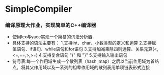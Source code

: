 # SimpleCompiler
### 编译原理大作业，实现简单的C++编译器
+ 使用lex与yacc实现一个简易的词法分析器
+ 具体支持的语法主要有：
  1.支持int、char、小数类型的定义和运算
  2.支持赋值语句、if语句、while语句和for语句
  3.支持加减乘除四则远算、关系元算(<,<=,==,>,>=)
  4.支持复合语句 "{" 和 "}"
  5.支持输入输出语句
+ 符号表:每一个作用域生成一个散列表（hash_map）之后以当前作用域为首结点，将其父作用域以及一系列的祖辈作用域的散列表用单项链表形式连接

